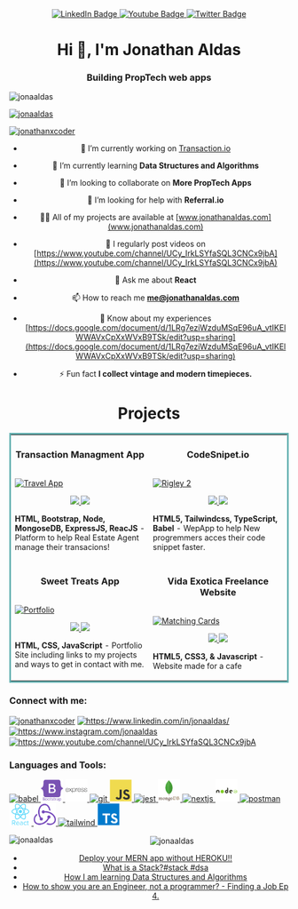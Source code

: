 
<div id="badges" align="center">
  <a href="https://www.linkedin.com/in/jonaaldas/">
    <img src="https://img.shields.io/badge/LinkedIn-blue?style=for-the-badge&logo=linkedin&logoColor=white" alt="LinkedIn Badge"/>
  </a>
  <a href="https://www.youtube.com/channel/UCy_IrkLSYfaSQL3CNCx9jbA">
    <img src="https://img.shields.io/badge/YouTube-red?style=for-the-badge&logo=youtube&logoColor=white" alt="Youtube Badge"/>
  </a>
  <a href="https://twitter.com/jonathanxcoder">
    <img src="https://img.shields.io/badge/Twitter-blue?style=for-the-badge&logo=twitter&logoColor=white" alt="Twitter Badge"/>
  </a>
  
 <h1 align="center">Hi 👋, I'm Jonathan Aldas</h1>
<h3 align="center">Building PropTech web apps</h3>

<p align="left"> <img src="https://komarev.com/ghpvc/?username=jonaaldas&label=Profile%20views&color=0e75b6&style=flat" alt="jonaaldas" /> </p>

<p align="left"> <a href="https://github.com/ryo-ma/github-profile-trophy"><img src="https://github-profile-trophy.vercel.app/?username=jonaaldas" alt="jonaaldas" /></a> </p>

<p align="left"> <a href="https://twitter.com/jonathanxcoder" target="blank"><img src="https://img.shields.io/twitter/follow/jonathanxcoder?logo=twitter&style=for-the-badge" alt="jonathanxcoder" /></a> </p>

- 🔭 I’m currently working on [Transaction.io](https://ornate-kulfi-cf002a.netlify.app/)

- 🌱 I’m currently learning **Data Structures and Algorithms**

- 👯 I’m looking to collaborate on **More PropTech Apps**

- 🤝 I’m looking for help with **Referral.io**

- 👨‍💻 All of my projects are available at [www.jonathanaldas.com](www.jonathanaldas.com)

- 📝 I regularly post videos on [https://www.youtube.com/channel/UCy_IrkLSYfaSQL3CNCx9jbA](https://www.youtube.com/channel/UCy_IrkLSYfaSQL3CNCx9jbA)

- 💬 Ask me about **React**

- 📫 How to reach me **me@jonathanaldas.com**

- 📄 Know about my experiences [https://docs.google.com/document/d/1LRg7eziWzduMSqE96uA_vtIKElWWAVxCpXxWVxB9TSk/edit?usp=sharing](https://docs.google.com/document/d/1LRg7eziWzduMSqE96uA_vtIKElWWAVxCpXxWVxB9TSk/edit?usp=sharing)

- ⚡ Fun fact **I collect vintage and modern timepieces.**

<h1 align="center">Projects</h1>
<table bordercolor="#66b2b2">
  
  <tr>
    <td width="50%" valign="top">
      <h3 align="center">Transaction Managment App</h3>
        <br />
        <a target="_blank" href="https://jonathanaldas.com">
        <img src="https://i.imgur.com/8EMZz6b.gif" width="100%" alt="Travel App"/>
        </a>
        <br />
        <p align="center">
          
  <a href="https://github.com/jonaaldas/TM-MERN-APP" target="_blank">
    <img src="https://img.shields.io/static/v1?label=|&message=REPO&color=23555f&style=plastic&logo=github&logo-color=white"/>
  </a>  
  <a href="https://delightful-kelpie-18ed40.netlify.app/" target="_blank">
    <img src="https://img.shields.io/static/v1?label=|&message=WEBSITE&color=cdf998&style=plastic&logo=wordpress&logo-color=white"/>
  </a>
      </p>
        <p><strong>HTML, Bootstrap, Node, MongoseDB, ExpressJS, ReacJS</strong> - Platform to help Real Estate Agent manage their transacions! </p>
    </td>
    <td width="50%" valign="top">
      <h3 align="center">CodeSnipet.io</h3>
        <br />
      <a target="_blank" href="https://jonathanaldas.com">
          <img src="https://i.imgur.com/SSJiGXg.gif" width="100%"  alt="Rigley 2"/>
        </a>
        <br />
        <p align="center">
          
  <a href="https://github.com/jonaaldas/codeSnippet.io-TypeScript" target="_blank">
    <img src="https://img.shields.io/static/v1?label=|&message=REPO&color=23555f&style=plastic&logo=github&logo-color=white"/>
  </a>
  <a href="https://courageous-toffee-126485.netlify.app/" target="_blank">
    <img src="https://img.shields.io/static/v1?label=|&message=WEBSITE&color=cdf998&style=plastic&logo=wordpress&logo-color=white"/>
  </a>
      </p>
        <p><strong>HTML5, Tailwindcss, TypeScript, Babel </strong> - WepApp to help New progremmers acces their code snippet faster.</p>
    </td>
  </tr>
  
  <tr>
    <td width="50%" valign="top">
      <h3 align="center">Sweet Treats App</h3>
      <br />
        <a target="_blank" href="https://jonathanaldas.com">
          <img src="https://i.imgur.com/Way5GLU.gif" width="100%" alt="Portfolio"/>
        </a>
      <br />
        <p align="center">
  <a href="https://github.com/jonaaldas/Hackathon-sweet-treats-heroku" target="_blank">
    <img src="https://img.shields.io/static/v1?label=|&message=REPO&color=23555f&style=plastic&logo=github&logo-color=white"/>
  </a>
  <a href="https://statuesque-raindrop-35276d.netlify.app/" target="_blank">
    <img src="https://img.shields.io/static/v1?label=|&message=WEBSITE&color=cdf998&style=plastic&logo=wordpress&logo-color=white"/>
  </a>
      </p>
        <p><strong>HTML, CSS, JavaScript</strong> - Portfolio Site including links to my projects and ways to get in contact with me.</p>
    </td>
    <td width="50%" valign="top">
      <h3 align="center">Vida Exotica Freelance Website</h3>
        <br />
        <a target="_blank" href="https://jonathanaldas.com">
          <img src="https://i.imgur.com/17YpUgl.gif" width="100%" alt="Matching Cards"/>
        </a>
        <br />
        <p align="center">
          
  <a href="https://github.com/jonaaldas/vida-exotica-website" target="_blank">
    <img src="https://img.shields.io/static/v1?label=|&message=REPO&color=23555f&style=plastic&logo=github&logo-color=white"/>
  </a>
  <a href="https://precious-banoffee-99d39f.netlify.app/" target="_blank">
    <img src="https://img.shields.io/static/v1?label=|&message=WEBSITE&color=cdf998&style=plastic&logo=wordpress&logo-color=white"/>
  </a>
      </p>
        <p><strong>HTML5, CSS3, & Javascript</strong> - Website made for a cafe</p>
    </td>
  </tr>
</table>

<h3 align="left">Connect with me:</h3>
<p align="left">
<a href="https://twitter.com/jonathanxcoder" target="blank"><img align="center" src="https://raw.githubusercontent.com/rahuldkjain/github-profile-readme-generator/master/src/images/icons/Social/twitter.svg" alt="jonathanxcoder" height="30" width="40" /></a>
<a href="https://www.linkedin.com/in/jonaaldas/" target="blank"><img align="center" src="https://raw.githubusercontent.com/rahuldkjain/github-profile-readme-generator/master/src/images/icons/Social/linked-in-alt.svg" alt="https://www.linkedin.com/in/jonaaldas/" height="30" width="40" /></a>
<a href="https://instagram.com/jonaaldas/" target="blank"><img align="center" src="https://raw.githubusercontent.com/rahuldkjain/github-profile-readme-generator/master/src/images/icons/Social/instagram.svg" alt="https://www.instagram.com/jonaaldas" height="30" width="40" /></a>
<a href="https://www.youtube.com/channel/UCy_IrkLSYfaSQL3CNCx9jbA" target="blank"><img align="center" src="https://raw.githubusercontent.com/rahuldkjain/github-profile-readme-generator/master/src/images/icons/Social/youtube.svg" alt="  https://www.youtube.com/channel/UCy_IrkLSYfaSQL3CNCx9jbA" height="30" width="40" /></a>
</p>

<h3 align="left">Languages and Tools:</h3>
<p align="left"> <a href="https://babeljs.io/" target="_blank" rel="noreferrer"> <img src="https://www.vectorlogo.zone/logos/babeljs/babeljs-icon.svg" alt="babel" width="40" height="40"/> </a> <a href="https://getbootstrap.com" target="_blank" rel="noreferrer"> <img src="https://raw.githubusercontent.com/devicons/devicon/master/icons/bootstrap/bootstrap-plain-wordmark.svg" alt="bootstrap" width="40" height="40"/> </a> <a href="https://expressjs.com" target="_blank" rel="noreferrer"> <img src="https://raw.githubusercontent.com/devicons/devicon/master/icons/express/express-original-wordmark.svg" alt="express" width="40" height="40"/> </a> <a href="https://git-scm.com/" target="_blank" rel="noreferrer"> <img src="https://www.vectorlogo.zone/logos/git-scm/git-scm-icon.svg" alt="git" width="40" height="40"/> </a> <a href="https://developer.mozilla.org/en-US/docs/Web/JavaScript" target="_blank" rel="noreferrer"> <img src="https://raw.githubusercontent.com/devicons/devicon/master/icons/javascript/javascript-original.svg" alt="javascript" width="40" height="40"/> </a> <a href="https://jestjs.io" target="_blank" rel="noreferrer"> <img src="https://www.vectorlogo.zone/logos/jestjsio/jestjsio-icon.svg" alt="jest" width="40" height="40"/> </a> <a href="https://www.mongodb.com/" target="_blank" rel="noreferrer"> <img src="https://raw.githubusercontent.com/devicons/devicon/master/icons/mongodb/mongodb-original-wordmark.svg" alt="mongodb" width="40" height="40"/> </a> <a href="https://nextjs.org/" target="_blank" rel="noreferrer"> <img src="https://cdn.worldvectorlogo.com/logos/nextjs-2.svg" alt="nextjs" width="40" height="40"/> </a> <a href="https://nodejs.org" target="_blank" rel="noreferrer"> <img src="https://raw.githubusercontent.com/devicons/devicon/master/icons/nodejs/nodejs-original-wordmark.svg" alt="nodejs" width="40" height="40"/> </a> <a href="https://postman.com" target="_blank" rel="noreferrer"> <img src="https://www.vectorlogo.zone/logos/getpostman/getpostman-icon.svg" alt="postman" width="40" height="40"/> </a> <a href="https://reactjs.org/" target="_blank" rel="noreferrer"> <img src="https://raw.githubusercontent.com/devicons/devicon/master/icons/react/react-original-wordmark.svg" alt="react" width="40" height="40"/> </a> <a href="https://redux.js.org" target="_blank" rel="noreferrer"> <img src="https://raw.githubusercontent.com/devicons/devicon/master/icons/redux/redux-original.svg" alt="redux" width="40" height="40"/> </a> <a href="https://tailwindcss.com/" target="_blank" rel="noreferrer"> <img src="https://www.vectorlogo.zone/logos/tailwindcss/tailwindcss-icon.svg" alt="tailwind" width="40" height="40"/> </a> <a href="https://www.typescriptlang.org/" target="_blank" rel="noreferrer"> <img src="https://raw.githubusercontent.com/devicons/devicon/master/icons/typescript/typescript-original.svg" alt="typescript" width="40" height="40"/> </a> </p>

<p><img align="left" src="https://github-readme-stats.vercel.app/api/top-langs?username=jonaaldas&show_icons=true&locale=en&layout=compact" alt="jonaaldas" /></p>

<p>&nbsp;<img align="center" src="https://github-readme-stats.vercel.app/api?username=jonaaldas&show_icons=true&locale=en" alt="jonaaldas" /></p>

<!-- YOUTUBE:START -->
- [Deploy your MERN app without HEROKU!!](https://www.youtube.com/watch?v=l1CYFQ1F9N8)
- [What is a Stack?#stack #dsa](https://www.youtube.com/watch?v=9_nFDqGLM8M)
- [How I am learning Data Structures and Algorithms](https://www.youtube.com/watch?v=t_uykE5b2ao)
- [How to show you are an Engineer, not a programmer? - Finding a Job Ep 4.](https://www.youtube.com/watch?v=pornWE5KMAs)
<!-- YOUTUBE:END -->
